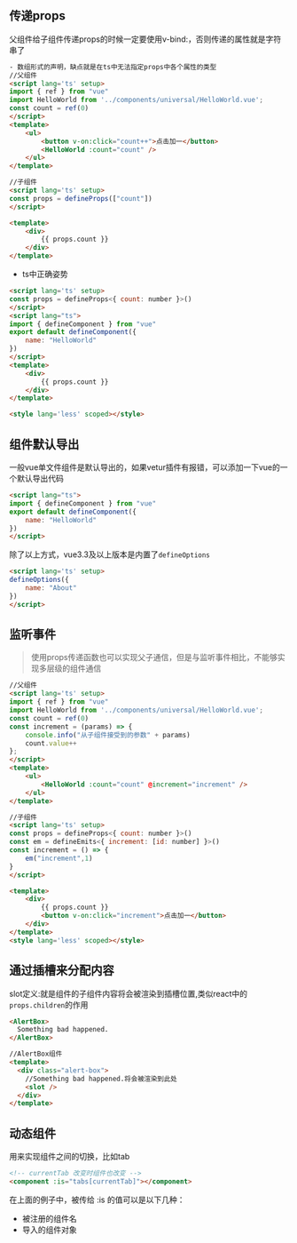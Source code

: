 ## 传递props
父组件给子组件传递props的时候一定要使用v-bind:，否则传递的属性就是字符串了
```html
- 数组形式的声明，缺点就是在ts中无法指定props中各个属性的类型
//父组件
<script lang='ts' setup>
import { ref } from "vue"
import HelloWorld from '../components/universal/HelloWorld.vue';
const count = ref(0)
</script>
<template>
	<ul>
		<button v-on:click="count++">点击加一</button>
		<HelloWorld :count="count" />
	</ul>
</template>
```
```html
//子组件
<script lang='ts' setup>
const props = defineProps(["count"])
</script>

<template>
	<div>
		{{ props.count }}
	</div>
</template>
```
- ts中正确姿势
```html
<script lang='ts' setup>
const props = defineProps<{ count: number }>()
</script>
<script lang="ts">
import { defineComponent } from "vue"
export default defineComponent({
	name: "HelloWorld"
})
</script>
<template>
	<div>
		{{ props.count }}
	</div>
</template>

<style lang='less' scoped></style>
```
## 组件默认导出
一般vue单文件组件是默认导出的，如果vetur插件有报错，可以添加一下vue的一个默认导出代码
```html
<script lang="ts">
import { defineComponent } from "vue"
export default defineComponent({
	name: "HelloWorld"
})
</script>
```
除了以上方式，vue3.3及以上版本是内置了`defineOptions`
```html
<script lang='ts' setup>
defineOptions({
	name: "About"
})
</script>
```
## 监听事件
> 使用props传递函数也可以实现父子通信，但是与监听事件相比，不能够实现多层级的组件通信
```html
//父组件
<script lang='ts' setup>
import { ref } from "vue"
import HelloWorld from '../components/universal/HelloWorld.vue';
const count = ref(0)
const increment = (params) => {
	console.info("从子组件接受到的参数" + params)
	count.value++
};
</script>
<template>
	<ul>
		<HelloWorld :count="count" @increment="increment" />
	</ul>
</template>
```
```html
//子组件
<script lang='ts' setup>
const props = defineProps<{ count: number }>()
const em = defineEmits<{ increment: [id: number] }>()
const increment = () => {
	em("increment",1)
}
</script>

<template>
	<div>
		{{ props.count }}
		<button v-on:click="increment">点击加一</button>
	</div>
</template>
<style lang='less' scoped></style>
```
## 通过插槽来分配内容
slot定义:就是组件的子组件内容将会被渲染到插槽位置,类似react中的`props.children`的作用
```html
<AlertBox>
  Something bad happened.
</AlertBox>
```
```html
//AlertBox组件
<template>
  <div class="alert-box">
    //Something bad happened.将会被渲染到此处
    <slot />
  </div>
</template>
```
## 动态组件
用来实现组件之间的切换，比如tab
```html
<!-- currentTab 改变时组件也改变 -->
<component :is="tabs[currentTab]"></component>
```
在上面的例子中，被传给 :is 的值可以是以下几种：
- 被注册的组件名
- 导入的组件对象